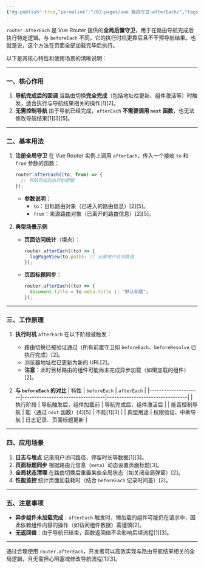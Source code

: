 ```yaml
---
{"dg-publish":true,"permalink":"/02-pages/vue 路由守卫-afterEach/","tags":["personal/blog","program/frontend/vue3"]}
---
```




`router.afterEach` 是 Vue Router 提供的**全局后置守卫**，用于在路由导航完成后执行特定逻辑。与 `beforeEach` 不同，它的执行时机更靠后且不干预导航结果。也就是说，这个方法在页面全部加载完毕后执行。

以下是其核心特性和使用场景的清晰说明：

---

### **一、核心作用**
1. **导航完成后的回调**
   当路由切换**完全完成**（包括地址栏更新、组件激活等）时触发，适合执行与导航结果相关的操作[1][2]。
2. **无需控制导航**
   由于导航已经完成，`afterEach` **不需要调用 `next` 函数**，也无法修改导航结果[1][3][5]。

---

### **二、基本用法**
1. **注册全局守卫**
   在 Vue Router 实例上调用 `afterEach`，传入一个接收 `to` 和 `from` 参数的函数：
   ```javascript
   router.afterEach((to, from) => {
     // 导航完成后执行的逻辑
   });
   ```
   - **参数说明**：
     - `to`：目标路由对象（已进入的路由信息）[2][5]。
     - `from`：来源路由对象（已离开的路由信息）[2][5]。

2. **典型场景示例**
   - **页面访问统计**（埋点）：
     ```javascript
     router.afterEach((to) => {
       logPageView(to.path); // 记录用户访问路径
     });
     ```
   - **页面标题同步**：
     ```javascript
     router.afterEach((to) => {
       document.title = to.meta.title || "默认标题";
     });
     ```

---

### **三、工作原理**
1. **执行时机**
   `afterEach` 在以下阶段被触发：
   - 路由切换已被验证通过（所有前置守卫如 `beforeEach`、`beforeResolve` 已执行完成）[2]。
   - 浏览器地址栏已更新为新的 URL[2]。
   - **注意**：此时目标路由的组件可能尚未完成异步加载（如懒加载的组件）[2]。

2. **与 `beforeEach` 的对比**
   | 特性                | `beforeEach`                     | `afterEach`                     |
   |---------------------|----------------------------------|---------------------------------|
   | 执行阶段            | 导航触发后，组件加载前           | 导航完成后，组件激活后         |
   | 能否控制导航        | 能（通过 `next` 函数）[4][5]     | 不能[1][3]                     |
   | 典型用途            | 权限验证、中断导航               | 日志记录、页面标题更新         |

---

### **四、应用场景**
1. **日志与埋点**
   记录用户访问路径、停留时长等数据[1][3]。
2. **页面标题同步**
   根据路由元信息（`meta`）动态设置页面标题[3]。
3. **全局状态清理**
   在路由切换后重置某些全局状态（如关闭全局弹窗）[2]。
4. **性能监控**
   统计页面加载耗时（结合 `beforeEach` 记录时间差）[2]。

---

### **五、注意事项**
- **异步组件未加载完成**：`afterEach` 触发时，懒加载的组件可能仍在请求中，因此依赖组件内容的操作（如访问组件数据）需谨慎[2]。
- **无返回值**：由于导航已结束，函数返回值不会影响后续流程[1][3]。

---

通过合理使用 `router.afterEach`，开发者可以高效实现与路由导航结果相关的全局逻辑，且无需担心阻塞或修改导航流程[1][3]。